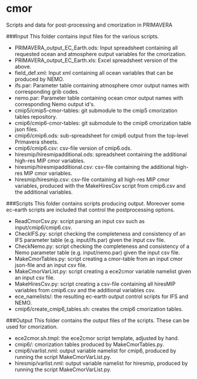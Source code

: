 # cmor
Scripts and data for post-processing and cmorization in PRIMAVERA

###Input
This folder contains input files for the various scripts.
* PRIMAVERA_output_EC_Earth.ods: Input spreadsheet containing all requested ocean and atmosphere output variables for
  the cmorization.
* PRIMAVERA_output_EC_Earth.xls: Excel spreadsheet version of the above.
* field_def.xml: Input xml containing all ocean variables that can be produced by NEMO.
* ifs.par: Parameter table containing atmosphere cmor output names with corresponding grib codes.
* nemo.par: Parameter table containing ocean cmor output names with corresponding Nemo output id's.
* cmip5/cmip5-cmor-tables: git submodule to the cmip5 cmorization tables repository.
* cmip6/cmip6-cmor-tables: git submodule to the cmip6 cmorization table json files.
* cmip6/cmip6.ods: sub-spreadsheet for cmip6 output from the top-level Primavera sheets.
* cmip6/cmip6.csv: csv-file version of cmip6.ods.
* hiresmip/hiresmipadditional.ods: spreadsheet containing the additional high-res MIP cmor variables.
* hiresmip/hiresmipadditional.csv: csv-file containing the additional high-res MIP cmor variables.
* hiresmip/hiresmip.csv: csv-file containing all high-res MIP cmor variables, produced with the MakeHiresCsv script from cmip6.csv and the additional variables.

###Scripts
This folder contains scripts producing output. Moreover some ec-earth scripts are included that control the
postprocessing options.
* ReadCmorCsv.py: script parsing an input csv such as input/cmip6/cmip6.csv.
* CheckIFS.py: script checking the completeness and consistency of an IFS parameter table (e.g. input/ifs.par) given the
  input csv file.  
* CheckNemo.py: script checking the completeness and consistency of a Nemo parameter table (e.g. input/nemo.par) given the
  input csv file.
* MakeCmorTables.py: script creating a cmor-table from an input cmor json-file and an input csv file.
* MakeCmorVarList.py: script creating a ece2cmor variable namelist given an input csv file.
* MakeHiresCsv.py: script creating a csv-file containing all hiresMIP variables from cmip6.csv and the additional variables csv.
* ece_namelists/: the resulting ec-earth output control scripts for IFS and NEMO.
* cmip6/create_cmip6_tables.sh: creates the cmip6 cmorization tables. 

###Output
This folder contains the output files of the scripts. These can be used for cmorization.
* ece2cmor.sh.tmpl: the ece2cmor script template, adjusted by hand.
* cmip6/: cmorization tables produced by MakeCmorTables.py.  
* cmip6/varlist.nml: output variable namelist for cmip6, produced by running the script MakeCmorVarList.py.
* hiresmip/varlist.nml: output variable namelist for hiresmip, produced by running the script MakeCmorVarList.py.
